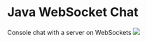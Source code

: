 # Java WebSocket Chat
Console chat with a server on WebSockets
<img src="https://i.ibb.co/vwLfvFQ/chat.png">
